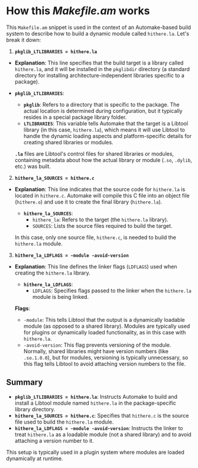# How this _Makefile.am_ works

This `Makefile.am` snippet is used in the context of an Automake-based build system to describe how to build a dynamic module called `hithere.la`. Let's break it down:

1. **`pkglib_LTLIBRARIES = hithere.la`**
- **Explanation**: This line specifies that the build target is a library called `hithere.la`, and it will be installed in the `pkglibdir` directory (a standard directory for installing architecture-independent libraries specific to a package).
  
- **`pkglib_LTLIBRARIES`**:
  - **`pkglib`**: Refers to a directory that is specific to the package. The actual location is determined during configuration, but it typically resides in a special package library folder.
  - **`LTLIBRARIES`**: This variable tells Automake that the target is a Libtool library (in this case, `hithere.la`), which means it will use Libtool to handle the dynamic loading aspects and platform-specific details for creating shared libraries or modules.
  
  **`.la`** files are Libtool's control files for shared libraries or modules, containing metadata about how the actual library or module (`.so`, `.dylib`, etc.) was built.

2. **`hithere_la_SOURCES = hithere.c`**
- **Explanation**: This line indicates that the source code for `hithere.la` is located in `hithere.c`. Automake will compile this C file into an object file (`hithere.o`) and use it to create the final library (`hithere.la`).

  - **`hithere_la_SOURCES`**:
    - `hithere_la`: Refers to the target (the `hithere.la` library).
    - `SOURCES`: Lists the source files required to build the target.
  
  In this case, only one source file, `hithere.c`, is needed to build the `hithere.la` module.

3. **`hithere_la_LDFLAGS = -module -avoid-version`**
- **Explanation**: This line defines the linker flags (`LDFLAGS`) used when creating the `hithere.la` library.

  - **`hithere_la_LDFLAGS`**:
    - `LDFLAGS`: Specifies flags passed to the linker when the `hithere.la` module is being linked.
  
  **Flags**:
  - `-module`: This tells Libtool that the output is a dynamically loadable module (as opposed to a shared library). Modules are typically used for plugins or dynamically loaded functionality, as in this case with `hithere.la`.
  - `-avoid-version`: This flag prevents versioning of the module. Normally, shared libraries might have version numbers (like `.so.1.0.0`), but for modules, versioning is typically unnecessary, so this flag tells Libtool to avoid attaching version numbers to the file.

## Summary
- **`pkglib_LTLIBRARIES = hithere.la`**: Instructs Automake to build and install a Libtool module named `hithere.la` in the package-specific library directory.
- **`hithere_la_SOURCES = hithere.c`**: Specifies that `hithere.c` is the source file used to build the `hithere.la` module.
- **`hithere_la_LDFLAGS = -module -avoid-version`**: Instructs the linker to treat `hithere.la` as a loadable module (not a shared library) and to avoid attaching a version number to it.

This setup is typically used in a plugin system where modules are loaded dynamically at runtime.